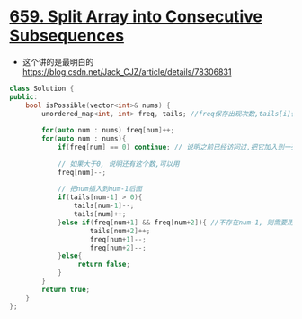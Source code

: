 # [659. Split Array into Consecutive Subsequences](https://leetcode.com/problems/split-array-into-consecutive-subsequences/description/)
* 这个讲的是最明白的 https://blog.csdn.net/Jack_CJZ/article/details/78306831

```c++
class Solution {
public:
    bool isPossible(vector<int>& nums) {
        unordered_map<int, int> freq, tails; //freq保存出现次数,tails[i]保存以i结尾的队列的数量
        
        for(auto num : nums) freq[num]++;
        for(auto num : nums){
            if(freq[num] == 0) continue; // 说明之前已经访问过,把它加入到一列里了
            
            // 如果大于0, 说明还有这个数,可以用
            freq[num]--;
            
            // 把num插入到num-1后面
            if(tails[num-1] > 0){ 
                tails[num-1]--;
                tails[num]++;
            }else if(freq[num+1] && freq[num+2]){ //不存在num-1, 则需要用num单独成立一行,注意对于num+1 和 num+2 这里也要一起插入
                    tails[num+2]++; 
                    freq[num+1]--;
                    freq[num+2]--;
            }else{
                 return false;
            }
        }
        return true;
    }
};

```
